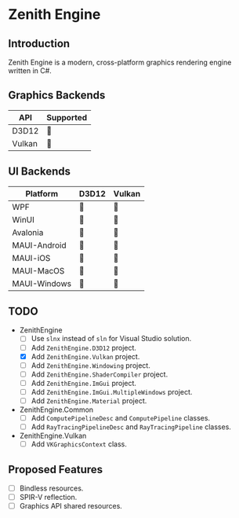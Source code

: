 ﻿# Zenith Engine

## Introduction
Zenith Engine is a modern, cross-platform graphics rendering engine written in C#.

## Graphics Backends
| API        | Supported |
| ---        | --------- |
| D3D12      | 🚧 |
| Vulkan     | 🚧 |

## UI Backends
| Platform     | D3D12 | Vulkan |
| --------     | ----- | ------ |
| WPF          | 🚧 | 🚧 |
| WinUI        | 🚧 | 🚧 |
| Avalonia     | 🚧 | 🚧 |
| MAUI-Android | 🚧 | 🚧 |
| MAUI-iOS     | 🚧 | 🚧 |
| MAUI-MacOS   | 🚧 | 🚧 |
| MAUI-Windows | 🚧 | 🚧 |

## TODO
- ZenithEngine
	- [ ] Use `slnx` instead of `sln` for Visual Studio solution.
	- [ ] Add `ZenithEngine.D3D12` project.
	- [x] Add `ZenithEngine.Vulkan` project.
	- [ ] Add `ZenithEngine.Windowing` project.
	- [ ] Add `ZenithEngine.ShaderCompiler` project.
	- [ ] Add `ZenithEngine.ImGui` project.
	- [ ] Add `ZenithEngine.ImGui.MultipleWindows` project.
	- [ ] Add `ZenithEngine.Material` project.

- ZenithEngine.Common
	- [ ] Add `ComputePipelineDesc` and `ComputePipeline` classes.
	- [ ] Add `RayTracingPipelineDesc` and `RayTracingPipeline` classes.

- ZenithEngine.Vulkan
	- [ ] Add `VKGraphicsContext` class.

## Proposed Features
- [ ] Bindless resources.
- [ ] SPIR-V reflection.
- [ ] Graphics API shared resources.